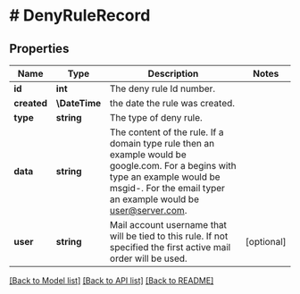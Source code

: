 # # DenyRuleRecord

## Properties

Name | Type | Description | Notes
------------ | ------------- | ------------- | -------------
**id** | **int** | The deny rule Id number. |
**created** | **\DateTime** | the date the rule was created. |
**type** | **string** | The type of deny rule. |
**data** | **string** | The content of the rule.  If a domain type rule then an example would be google.com. For a begins with type an example would be msgid-.  For the email typer an example would be user@server.com. |
**user** | **string** | Mail account username that will be tied to this rule.  If not specified the first active mail order will be used. | [optional]

[[Back to Model list]](../../README.md#models) [[Back to API list]](../../README.md#endpoints) [[Back to README]](../../README.md)

